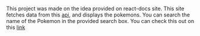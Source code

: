 This project was made on the idea provided on react-docs site.
This site fetches data from this [api](https://pokeapi.co/api/v2/pokemon/?limit=400), and displays the pokemons.
You can search the name of the Pokemon in the provided search box.
You can check this out on this [link](https://pokebase.netlify.com/)
